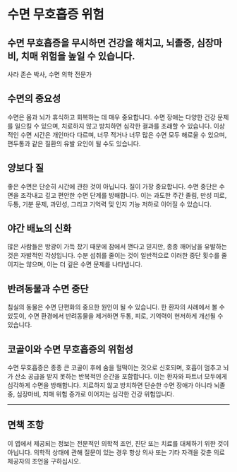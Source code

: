 # 수면 무호흡증 위험

## 수면 무호흡증을 무시하면 건강을 해치고, 뇌졸중, 심장마비, 치매 위험을 높일 수 있습니다.

사라 존슨 박사, 수면 의학 전문가

## 수면의 중요성
수면은 몸과 뇌가 휴식하고 회복하는 데 매우 중요합니다. 수면 장애는 다양한 건강 문제를 일으킬 수 있으며, 치료하지 않고 방치하면 심각한 결과를 초래할 수 있습니다. 이상적인 수면 시간은 개인마다 다르며, 너무 적거나 너무 많은 수면 모두 해로울 수 있으며, 편두통과 같은 질환의 유발 요인이 될 수도 있습니다.

## 양보다 질
좋은 수면은 단순히 시간에 관한 것이 아닙니다. 질이 가장 중요합니다. 수면 중단은 수면을 조각내고 깊고 편안한 수면 단계를 방해합니다. 이는 과도한 주간 졸림, 만성 피로, 두통, 기분 문제, 과민성, 그리고 기억력 및 인지 기능 저하로 이어질 수 있습니다.

## 야간 배뇨의 신화
많은 사람들은 방광이 가득 찼기 때문에 잠에서 깬다고 믿지만, 종종 깨어남을 유발하는 것은 자발적인 각성입니다. 수분 섭취를 줄이는 것이 일반적으로 이러한 중단 횟수를 줄이지는 않으며, 이는 더 깊은 수면 문제를 나타냅니다.

## 반려동물과 수면 중단
침실의 동물은 수면 단편화의 중요한 원인이 될 수 있습니다. 한 환자의 사례에서 볼 수 있듯이, 수면 환경에서 반려동물을 제거하면 두통, 피로, 기억력이 현저하게 개선될 수 있습니다.

## 코골이와 수면 무호흡증의 위험성
수면 무호흡증은 종종 큰 코골이 후에 숨을 헐떡이는 것으로 신호되며, 호흡이 멈추고 뇌가 산소 공급을 받지 못하는 반복적인 순간을 포함합니다. 이는 환자와 파트너 모두에게 심각하게 수면을 방해합니다. 치료하지 않고 방치하면 단순한 수면 장애가 아니라 뇌졸중, 심장마비, 치매 위험 증가로 이어지는 심각한 건강 위험입니다.

---

## 면책 조항
이 앱에서 제공되는 정보는 전문적인 의학적 조언, 진단 또는 치료를 대체하기 위한 것이 아닙니다. 의학적 상태에 관해 질문이 있는 경우 항상 의사 또는 기타 자격을 갖춘 의료 제공자의 조언을 구하십시오.